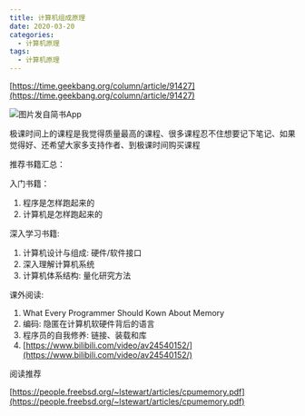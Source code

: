 ```yaml
---
title: 计算机组成原理
date: 2020-03-20
categories:
  - 计算机原理
tags:
  - 计算机原理
---
```



[https://time.geekbang.org/column/article/91427](https://time.geekbang.org/column/article/91427)

![图片发自简书App](http://upload-images.jianshu.io/upload_images/14027542-eb2558be654ee6b2.jpg)

极课时间上的课程是我觉得质量最高的课程、很多课程忍不住想要记下笔记、如果觉得好、还希望大家多支持作者、到极课时间购买课程

推荐书籍汇总：

入门书籍：
1. 程序是怎样跑起来的
2. 计算机是怎样跑起来的

深入学习书籍:
1. 计算机设计与组成: 硬件/软件接口
2. 深入理解计算机系统
3. 计算机体系结构: 量化研究方法

课外阅读:
1. What Every Programmer Should Kown About Memory
2. 编码: 隐匿在计算机软硬件背后的语言
3. 程序员的自我修养: 链接、装载和库
4. [https://www.bilibili.com/video/av24540152/](https://www.bilibili.com/video/av24540152/)

阅读推荐

[https://people.freebsd.org/~lstewart/articles/cpumemory.pdf](https://people.freebsd.org/~lstewart/articles/cpumemory.pdf)
